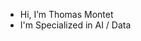 - Hi, I’m Thomas Montet
- I'm Specialized in AI / Data

<!---
TMONTET/TMONTET is a ✨ special ✨ repository because its `README.md` (this file) appears on your GitHub profile.
You can click the Preview link to take a look at your changes.
--->
